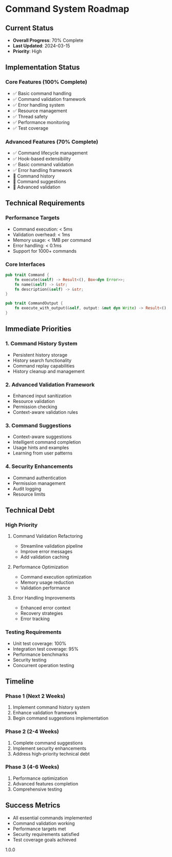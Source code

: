 # Command System Roadmap

## Current Status
- **Overall Progress**: 70% Complete
- **Last Updated**: 2024-03-15
- **Priority**: High

## Implementation Status

### Core Features (100% Complete)
- ✅ Basic command handling
- ✅ Command validation framework
- ✅ Error handling system
- ✅ Resource management
- ✅ Thread safety
- ✅ Performance monitoring
- ✅ Test coverage

### Advanced Features (70% Complete)
- ✅ Command lifecycle management
- ✅ Hook-based extensibility
- ✅ Basic command validation
- ✅ Error handling framework
- 🔄 Command history
- 🔄 Command suggestions
- 🔄 Advanced validation

## Technical Requirements

### Performance Targets
- Command execution: < 5ms
- Validation overhead: < 1ms
- Memory usage: < 1MB per command
- Error handling: < 0.1ms
- Support for 1000+ commands

### Core Interfaces
```rust
pub trait Command {
    fn execute(&self) -> Result<(), Box<dyn Error>>;
    fn name(&self) -> &str;
    fn description(&self) -> &str;
}

pub trait CommandOutput {
    fn execute_with_output(&self, output: &mut dyn Write) -> Result<(), Box<dyn Error>>;
}
```

## Immediate Priorities

### 1. Command History System
- Persistent history storage
- History search functionality
- Command replay capabilities
- History cleanup and management

### 2. Advanced Validation Framework
- Enhanced input sanitization
- Resource validation
- Permission checking
- Context-aware validation rules

### 3. Command Suggestions
- Context-aware suggestions
- Intelligent command completion
- Usage hints and examples
- Learning from user patterns

### 4. Security Enhancements
- Command authentication
- Permission management
- Audit logging
- Resource limits

## Technical Debt

### High Priority
1. Command Validation Refactoring
   - Streamline validation pipeline
   - Improve error messages
   - Add validation caching

2. Performance Optimization
   - Command execution optimization
   - Memory usage reduction
   - Validation performance

3. Error Handling Improvements
   - Enhanced error context
   - Recovery strategies
   - Error tracking

### Testing Requirements
- Unit test coverage: 100%
- Integration test coverage: 95%
- Performance benchmarks
- Security testing
- Concurrent operation testing

## Timeline

### Phase 1 (Next 2 Weeks)
1. Implement command history system
2. Enhance validation framework
3. Begin command suggestions implementation

### Phase 2 (2-4 Weeks)
1. Complete command suggestions
2. Implement security enhancements
3. Address high-priority technical debt

### Phase 3 (4-6 Weeks)
1. Performance optimization
2. Advanced features completion
3. Comprehensive testing

## Success Metrics
- All essential commands implemented
- Command validation working
- Performance targets met
- Security requirements satisfied
- Test coverage goals achieved

<version>1.0.0</version> 